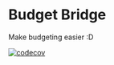 # Budget Bridge
Make budgeting easier :D

[![codecov](https://codecov.io/gh/Verus20/todo_list/graph/badge.svg?token=XVTBQ8H83E)](https://codecov.io/gh/Verus20/todo_list)
